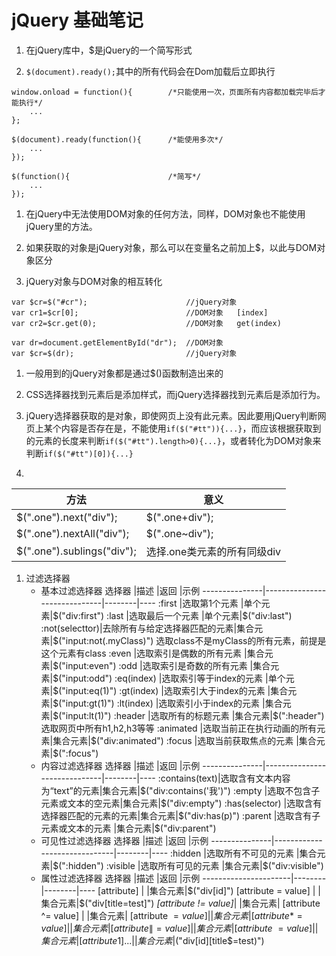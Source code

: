 # jQuery 基础笔记

1. 在jQuery库中，$是jQuery的一个简写形式

1. `$(document).ready();`其中的所有代码会在Dom加载后立即执行
```
window.onload = function(){        /*只能使用一次，页面所有内容都加载完毕后才能执行*/
    ...
};

$(document).ready(function(){      /*能使用多次*/
    ...
});

$(function(){                      /*简写*/
    ...
});
```

1. 在jQuery中无法使用DOM对象的任何方法，同样，DOM对象也不能使用jQuery里的方法。

1. 如果获取的对象是jQuery对象，那么可以在变量名之前加上$，以此与DOM对象区分

1. jQuery对象与DOM对象的相互转化
```
var $cr=$("#cr");                      //jQuery对象
var cr1=$cr[0];                        //DOM对象   [index]
var cr2=$cr.get(0);                    //DOM对象   get(index)

var dr=document.getElementById("dr");  //DOM对象
var $cr=$(dr);                         //jQuery对象
```
1. 一般用到的jQuery对象都是通过$()函数制造出来的

1. CSS选择器找到元素后是添加样式，而jQuery选择器找到元素后是添加行为。

1. jQuery选择器获取的是对象，即使网页上没有此元素。因此要用jQuery判断网页上某个内容是否存在是，不能使用`if($("#tt")){...}`，而应该根据获取到的元素的长度来判断`if($("#tt").length>0){...}`，或者转化为DOM对象来判断`if($("#tt")[0]){...}`

1. 
方法|意义
--------------------------|---------
$(".one").next("div");    |$(".one+div");
$(".one").nextAll("div"); |$(".one~div");
$(".one").sublings("div");|选择.one类元素的所有同级div

1. 过滤选择器
    * 基本过滤选择器
    选择器         |描述                          |返回    |示例
    ---------------|------------------------------|--------|----
    :first         |选取第1个元素                 |单个元素|$("div:first")
    :last          |选取最后一个元素              |单个元素|$("div:last")
    :not(selecttor)|去除所有与给定选择器匹配的元素|集合元素|$("input:not(.myClass)") 选取class不是myClass的所有元素，前提是这个元素有class
    :even          |选取索引是偶数的所有元素      |集合元素|$("input:even")
    :odd           |选取索引是奇数的所有元素      |集合元素|$("input:odd")
    :eq(index)     |选取索引等于index的元素       |单个元素|$("input:eq(1)")
    :gt(index)     |选取索引大于index的元素       |集合元素|$("input:gt(1)")
    :lt(index)     |选取索引小于index的元素       |集合元素|$("input:lt(1)")
    :header        |选取所有的标题元素            |集合元素|$(":header") 选取网页中所有h1,h2,h3等等
    :animated      |选取当前正在执行动画的所有元素|集合元素|$("div:animated")
    :focus         |选取当前获取焦点的元素        |集合元素|$(":focus")
    * 内容过滤选择器
    选择器         |描述                          |返回    |示例
    ---------------|------------------------------|--------|----
    :contains(text)|选取含有文本内容为“text”的元素|集合元素|$("div:contains('我')")
    :empty         |选取不包含子元素或文本的空元素|集合元素|$("div:empty")
    :has(selector) |选取含有选择器匹配的元素的元素|集合元素|$("div:has(p)")
    :parent        |选取含有子元素或文本的元素    |集合元素|$("div:parent")
    * 可见性过滤选择器
    选择器         |描述                          |返回    |示例
    ---------------|------------------------------|--------|----
    :hidden        |选取所有不可见的元素          |集合元素|$(":hidden")
    :visible       |选取所有可见的元素            |集合元素|$("div:visible")
    * 属性过滤选择器
    选择器                |描述    |返回    |示例
    ----------------------|--------|--------|----
    [attribute]           |        |集合元素|$("div[id]")
    [attribute  = value]  |        |集合元素|$("div[title=test]")
    *[attribute != value]*|        |集合元素|
    [attribute ^= value]  |        |集合元素|
    [attribute $= value]  |        |集合元素|
    [attribute *= value]  |        |集合元素|
    [attribute \|= value] |        |集合元素|
    [attribute ~= value]  |        |集合元素|
    [attribute1]...       |        |集合元素|$("div[id][title$=test)")



    
    
    
